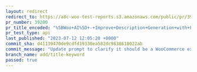 ```yaml
---
layout: redirect
redirect_to: https://a8c-woo-test-reports.s3.amazonaws.com/public/pr/39200/api/index.html
pr_number: 39200
pr_title_encoded: "%5BWoo+AI%5D+-+Improve+Description+Generation+with+Product+Title+%2B+Keyword+guess"
pr_test_type: api
last_published: "2023-07-12 12:05:20 +0000"
commit_sha: d41139470de9cdfd19330ea582dc9838618022ab
commit_message: "Update prompt to clarify it should be a WooCommerce expert."
branch_name: add/title-keyword
passed: true
---
```

